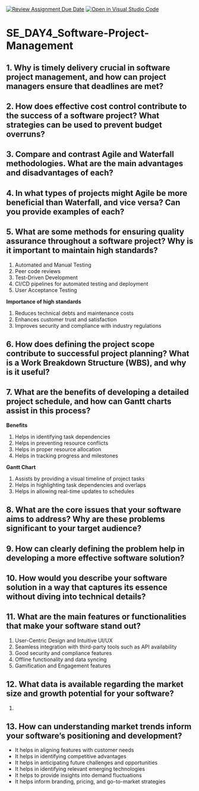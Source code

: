 [![Review Assignment Due Date](https://classroom.github.com/assets/deadline-readme-button-22041afd0340ce965d47ae6ef1cefeee28c7c493a6346c4f15d667ab976d596c.svg)](https://classroom.github.com/a/9pw6JKcu)
[![Open in Visual Studio Code](https://classroom.github.com/assets/open-in-vscode-2e0aaae1b6195c2367325f4f02e2d04e9abb55f0b24a779b69b11b9e10269abc.svg)](https://classroom.github.com/online_ide?assignment_repo_id=18493415&assignment_repo_type=AssignmentRepo)
# SE_DAY4_Software-Project-Management
## 1. Why is timely delivery crucial in software project management, and how can project managers ensure that deadlines are met?
## 2. How does effective cost control contribute to the success of a software project? What strategies can be used to prevent budget overruns?
## 3. Compare and contrast Agile and Waterfall methodologies. What are the main advantages and disadvantages of each?
## 4. In what types of projects might Agile be more beneficial than Waterfall, and vice versa? Can you provide examples of each?
## 5. What are some methods for ensuring quality assurance throughout a software project? Why is it important to maintain high standards?
1. Automated and Manual Testing
2. Peer code reviews
3. Test-Driven Development
4. CI/CD pipelines for automated testing and deployment
5. User Acceptance Testing

**Importance of high standards**
1. Reduces technical debts and maintenance costs
2. Enhances customer trust and satisfaction
3. Improves security and compliance with industry regulations
   
## 6. How does defining the project scope contribute to successful project planning? What is a Work Breakdown Structure (WBS), and why is it useful?
## 7. What are the benefits of developing a detailed project schedule, and how can Gantt charts assist in this process? 
**Benefits**
1. Helps in identifying task dependencies
2. Helps in preventing resource conflicts
3. Helps in proper resource allocation
4. Helps in tracking progress and milestones

**Gantt Chart**
1. Assists by providing a visual timeline of project tasks
2. Helps in highlighting task dependencies and overlaps
3. Helps in allowing real-time updates to schedules

## 8. What are the core issues that your software aims to address? Why are these problems significant to your target audience?
## 9. How can clearly defining the problem help in developing a more effective software solution?
## 10. How would you describe your software solution in a way that captures its essence without diving into technical details?
## 11. What are the main features or functionalities that make your software stand out?
1. User-Centric Design and Intuitive UI/UX
2. Seamless integration with third-party tools such as API availability
3. Good security and compliance features
4. Offline functionality and data syncing
5. Gamification and Engagement features
   
## 12. What data is available regarding the market size and growth potential for your software?

1. 
## 13. How can understanding market trends inform your software’s positioning and development?

- It helps in aligning features with customer needs
- It helps in identifying competitive advantages
- It helps in anticipating future challenges and opportunities
- It helps in identifying relevant emerging technologies
- It helps to provide insights into demand fluctuations
- It helps inform branding, pricing, and go-to-market strategies
  
